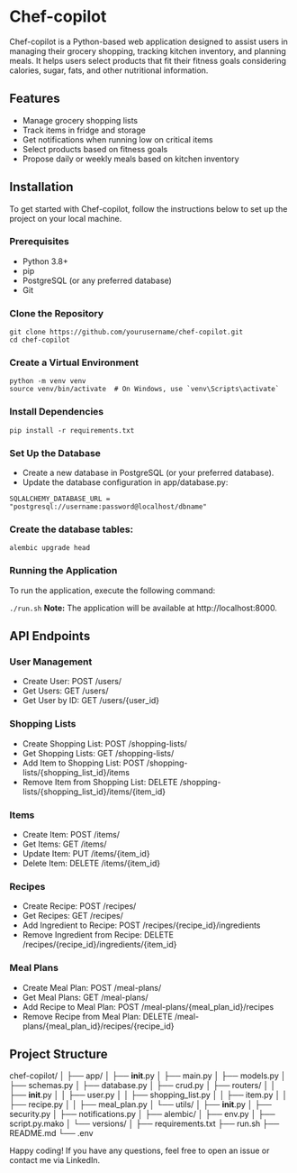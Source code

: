 # Chef-copilot

Chef-copilot is a Python-based web application designed to assist users in managing their grocery shopping, tracking kitchen inventory, and planning meals. It helps users select products that fit their fitness goals considering calories, sugar, fats, and other nutritional information.

## Features

- Manage grocery shopping lists
- Track items in fridge and storage
- Get notifications when running low on critical items
- Select products based on fitness goals
- Propose daily or weekly meals based on kitchen inventory

## Installation

To get started with Chef-copilot, follow the instructions below to set up the project on your local machine.

### Prerequisites

- Python 3.8+
- pip
- PostgreSQL (or any preferred database)
- Git

### Clone the Repository

```
git clone https://github.com/yourusername/chef-copilot.git
cd chef-copilot
```

### Create a Virtual Environment

```
python -m venv venv
source venv/bin/activate  # On Windows, use `venv\Scripts\activate`
```

### Install Dependencies

```
pip install -r requirements.txt
```

### Set Up the Database

- Create a new database in PostgreSQL (or your preferred database).
- Update the database configuration in app/database.py:

```
SQLALCHEMY_DATABASE_URL = "postgresql://username:password@localhost/dbname"
```

### Create the database tables:

```alembic upgrade head```

### Running the Application

To run the application, execute the following command:

```./run.sh```
**Note:** The application will be available at http://localhost:8000.

## API Endpoints

### User Management

- Create User: POST /users/
- Get Users: GET /users/
- Get User by ID: GET /users/{user_id}

### Shopping Lists

- Create Shopping List: POST /shopping-lists/
- Get Shopping Lists: GET /shopping-lists/
- Add Item to Shopping List: POST /shopping-lists/{shopping_list_id}/items
- Remove Item from Shopping List: DELETE /shopping-lists/{shopping_list_id}/items/{item_id}

### Items

- Create Item: POST /items/
- Get Items: GET /items/
- Update Item: PUT /items/{item_id}
- Delete Item: DELETE /items/{item_id}

### Recipes

- Create Recipe: POST /recipes/
- Get Recipes: GET /recipes/
- Add Ingredient to Recipe: POST /recipes/{recipe_id}/ingredients
- Remove Ingredient from Recipe: DELETE /recipes/{recipe_id}/ingredients/{item_id}

### Meal Plans

- Create Meal Plan: POST /meal-plans/
- Get Meal Plans: GET /meal-plans/
- Add Recipe to Meal Plan: POST /meal-plans/{meal_plan_id}/recipes
- Remove Recipe from Meal Plan: DELETE /meal-plans/{meal_plan_id}/recipes/{recipe_id}

## Project Structure

chef-copilot/
│
├── app/
│   ├── __init__.py
│   ├── main.py
│   ├── models.py
│   ├── schemas.py
│   ├── database.py
│   ├── crud.py
│   ├── routers/
│   │   ├── __init__.py
│   │   ├── user.py
│   │   ├── shopping_list.py
│   │   ├── item.py
│   │   ├── recipe.py
│   │   ├── meal_plan.py
│   └── utils/
│       ├── __init__.py
│       ├── security.py
│       ├── notifications.py
│
├── alembic/
│   ├── env.py
│   ├── script.py.mako
│   └── versions/
│
├── requirements.txt
├── run.sh
├── README.md
└── .env

Happy coding! If you have any questions, feel free to open an issue or contact me via LinkedIn.
